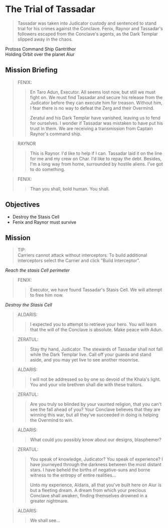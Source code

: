# The Trial of Tassadar

> Tassadar was taken into Judicator custody and sentenced to stand trial for his crimes against the Conclave. Fenix, Raynor and Tassadar's followers escaped from the Conclave's agents, as the Dark Templar slipped away in the chaos.

Protoss Command Ship Gantrithor  
Holding Orbit over the planet Aiur

## Mission Briefing

> FENIX:
>> En Taro Adun, Executor. All seems lost now, but still we must fight on. We must find Tassadar and secure his release from the Judicator before they can execute him for treason. Without him, I fear there is no way to defeat the Zerg and their Overmind.
>>
>> Zeratul and his Dark Templar have vanished, leaving us to fend for ourselves. I wonder if Tassadar was mistaken to have put his trust in them. We are receiving a transmission from Captain Raynor's command ship.

> RAYNOR
>> This is Raynor. I'd like to help if I can. Tassadar laid it on the line for me and my crew on Char. I'd like to repay the debt. Besides, I'm a long way from home, surrounded by hostile aliens. I've got to do something.

> FENIX:
>> Than you shall, bold human. You shall.

## Objectives

- Destroy the Stasis Cell
- Fenix and Raynor must survive

## Mission

> TIP:  
> Carriers cannot attack without interceptors. To build additional interceptors select the Carrier and click "Build Interceptor".

_Reach the stasis Cell perimeter_

> FENIX:
>> Executor, we have found Tassadar's Stasis Cell. We will attempt to free him now.

_Destroy the Stasis Cell_

> ALDARIS:
>> I expected you to attempt to retrieve your hero. You will learn that the will of the Conclave is absolute. Make peace with Adun.

> ZERATUL:
>> Stay thy hand, Judicator. The stewards of Tassadar shall not fall while the Dark Templar live. Call off your guards and stand aside, and you may yet live to see another moonrise.

> ALDARIS:
>> I will not be addressed so by one so devoid of the Khala's light. You and your vile brethren shall die with these traitors.

> ZERATUL:
>> Are you truly so blinded by your vaunted religion, that you can't see the fall ahead of you? Your Conclave believes that they are winning this war, but all they've succeeded in doing is helping the Overmind to win.

> ALDARIS:
>> What could you possibly know about our designs, blasphemer?

> ZERATUL:
>> You speak of knowledge, Judicator? You speak of experience? I have journeyed through the darkness between the most distant stars. I have beheld the births of negative-suns and borne witness to the entropy of entire realities...
>>
>> Unto my experience, Aldaris, all that you've built here on Aiur is but a fleeting dream. A dream from which your precious Conclave shall awaken, finding themselves drowned in a greater nightmare.

> ALDARIS:
>> We shall see...